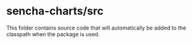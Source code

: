 # sencha-charts/src

This folder contains source code that will automatically be added to the classpath when
the package is used.
